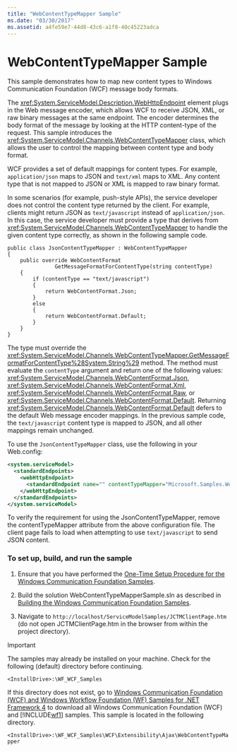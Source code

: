 ```yaml
---
title: "WebContentTypeMapper Sample"
ms.date: "03/30/2017"
ms.assetid: a4fe59e7-44d8-43c6-a1f8-40c45223adca
---
```

# WebContentTypeMapper Sample
This sample demonstrates how to map new content types to Windows Communication Foundation (WCF) message body formats.  
  
 The <xref:System.ServiceModel.Description.WebHttpEndpoint> element plugs in the Web message encoder, which allows WCF to receive JSON, XML, or raw binary messages at the same endpoint. The encoder determines the body format of the message by looking at the HTTP content-type of the request. This sample introduces the <xref:System.ServiceModel.Channels.WebContentTypeMapper> class, which allows the user to control the mapping between content type and body format.  
  
 WCF provides a set of default mappings for content types. For example, `application/json` maps to JSON and `text/xml` maps to XML. Any content type that is not mapped to JSON or XML is mapped to raw binary format.  
  
 In some scenarios (for example, push-style APIs), the service developer does not control the content type returned by the client. For example, clients might return JSON as `text/javascript` instead of `application/json`. In this case, the service developer must provide a type that derives from <xref:System.ServiceModel.Channels.WebContentTypeMapper> to handle the given content type correctly, as shown in the following sample code.  
  
```  
public class JsonContentTypeMapper : WebContentTypeMapper  
{  
    public override WebContentFormat  
               GetMessageFormatForContentType(string contentType)  
    {  
        if (contentType == "text/javascript")  
        {  
            return WebContentFormat.Json;  
        }  
        else  
        {  
            return WebContentFormat.Default;  
        }  
    }  
}  
```  
  
 The type must override the <xref:System.ServiceModel.Channels.WebContentTypeMapper.GetMessageFormatForContentType%28System.String%29> method. The method must evaluate the `contentType` argument and return one of the following values: <xref:System.ServiceModel.Channels.WebContentFormat.Json>, <xref:System.ServiceModel.Channels.WebContentFormat.Xml>, <xref:System.ServiceModel.Channels.WebContentFormat.Raw>, or <xref:System.ServiceModel.Channels.WebContentFormat.Default>. Returning <xref:System.ServiceModel.Channels.WebContentFormat.Default> defers to the default Web message encoder mappings. In the previous sample code, the `text/javascript` content type is mapped to JSON, and all other mappings remain unchanged.  
  
 To use the `JsonContentTypeMapper` class, use the following in your Web.config:  
  
```xml  
<system.serviceModel>  
  <standardEndpoints>  
    <webHttpEndpoint>  
      <standardEndpoint name="" contentTypeMapper="Microsoft.Samples.WebContentTypeMapper.JsonContentTypeMapper, JsonContentTypeMapper, Version=1.0.0.0, Culture=neutral, PublicKeyToken=null" />  
    </webHttpEndpoint>  
  </standardEndpoints>  
</system.serviceModel>  
```  
  
 To verify the requirement for using the JsonContentTypeMapper, remove the contentTypeMapper attribute from the above configuration file. The client page fails to load when attempting to use `text/javascript` to send JSON content.  
  
### To set up, build, and run the sample  
  
1. Ensure that you have performed the [One-Time Setup Procedure for the Windows Communication Foundation Samples](../../../../docs/framework/wcf/samples/one-time-setup-procedure-for-the-wcf-samples.md).  
  
2. Build the solution WebContentTypeMapperSample.sln as described in [Building the Windows Communication Foundation Samples](../../../../docs/framework/wcf/samples/building-the-samples.md).  
  
3. Navigate to `http://localhost/ServiceModelSamples/JCTMClientPage.htm` (do not open JCTMClientPage.htm in the browser from within the project directory).  
  
> [!IMPORTANT]
> The samples may already be installed on your machine. Check for the following (default) directory before continuing.  
>   
> `<InstallDrive>:\WF_WCF_Samples`  
>   
> If this directory does not exist, go to [Windows Communication Foundation (WCF) and Windows Workflow Foundation (WF) Samples for .NET Framework 4](https://go.microsoft.com/fwlink/?LinkId=150780) to download all Windows Communication Foundation (WCF) and [!INCLUDE[wf1](../../../../includes/wf1-md.md)] samples. This sample is located in the following directory.  
>   
> `<InstallDrive>:\WF_WCF_Samples\WCF\Extensibility\Ajax\WebContentTypeMapper`  

